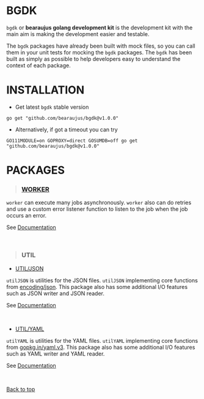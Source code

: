 # BGDK

`bgdk` or **bearaujus golang development kit** is the development kit
with the main aim is making the development easier and testable.

The `bgdk` packages have already been built with mock files,
so you can call them in your unit tests for mocking the `bgdk` packages.
The `bgdk` has been built as simply as possible 
to help developers easy to understand the context of each package.

# INSTALLATION

- Get latest `bgdk` stable version

```shell
go get "github.com/bearaujus/bgdk@v1.0.0"
```

- Alternatively, if got a timeout you can try

```shell
GO111MODULE=on GOPROXY=direct GOSUMDB=off go get "github.com/bearaujus/bgdk@v1.0.0"
```

# PACKAGES

> ### [WORKER](https://github.com/bearaujus/bgdk/tree/master/worker)

`worker` can execute many jobs asynchronously.
`worker` also can do retries and use a custom error listener function
to listen to the job when the job occurs an error.

See [Documentation](https://github.com/bearaujus/bgdk/tree/master/worker#documentation)

&nbsp;

> ### UTIL

- [UTIL/JSON](https://github.com/bearaujus/bgdk/tree/master/util/json)

`utilJSON` is utilities for the JSON files. `utilJSON` implementing core functions from [encoding/json](https://cs.opensource.google/go/go/+/master:/src/encoding/json/).
This package also has some additional I/O features such as JSON writer and JSON reader.

See [Documentation](https://github.com/bearaujus/bgdk/tree/master/util/json#documentation)

&nbsp;

- [UTIL/YAML](https://github.com/bearaujus/bgdk/tree/master/util/yaml)

`utilYAML` is utilities for the YAML files. `utilYAML` implementing core functions from [gopkg.in/yaml.v3](https://gopkg.in/yaml.v3).
This package also has some additional I/O features such as YAML writer and YAML reader.

See [Documentation](https://github.com/bearaujus/bgdk/tree/master/util/yaml#documentation)

&nbsp;

[Back to top](#bgdk) 
